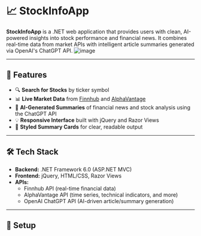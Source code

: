 # 📈 StockInfoApp

**StockInfoApp** is a .NET web application that provides users with clean, AI-powered insights into stock performance and financial news. It combines real-time data from market APIs with intelligent article summaries generated via OpenAI's ChatGPT API.
![image](https://github.com/user-attachments/assets/595f02bb-cd40-48d9-8072-f93eba0af2f4)

---

## 🚀 Features

- 🔍 **Search for Stocks** by ticker symbol
- 📊 **Live Market Data** from [Finnhub](https://finnhub.io) and [AlphaVantage](https://www.alphavantage.co)
- 🧠 **AI-Generated Summaries** of financial news and stock analysis using the ChatGPT API
- 💡 **Responsive Interface** built with jQuery and Razor Views
- 🎨 **Styled Summary Cards** for clear, readable output

---

## 🛠️ Tech Stack

- **Backend:** .NET Framework 6.0 (ASP.NET MVC)
- **Frontend:** jQuery, HTML/CSS, Razor Views
- **APIs:**
  - Finnhub API (real-time financial data)
  - AlphaVantage API (time series, technical indicators, and more)
  - OpenAI ChatGPT API (AI-driven article/summary generation)

---

## 🔧 Setup
